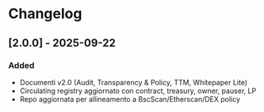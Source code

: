 # Changelog

## [2.0.0] - 2025-09-22
### Added
- Documenti v2.0 (Audit, Transparency & Policy, TTM, Whitepaper Lite)
- Circulating registry aggiornato con contract, treasury, owner, pauser, LP
- Repo aggiornata per allineamento a BscScan/Etherscan/DEX policy
